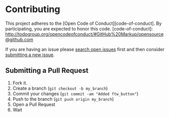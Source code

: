 # Contributing

This project adheres to the [Open Code of Conduct][code-of-conduct]. By participating, you are expected to honor this code.
[code-of-conduct]: http://todogroup.org/opencodeofconduct/#GitHub%20Markup/opensource@github.com

If you are having an issue please [search open issues](https://github.com/monkeyx/ultimapolis/issues) first and then consider [submitting a new issue](https://github.com/monkeyx/ultimapolis/issues/new).

## Submitting a Pull Request

1. Fork it.
2. Create a branch (`git checkout -b my_branch`)
3. Commit your changes (`git commit -am "Added ftw_button"`)
4. Push to the branch (`git push origin my_branch`)
5. Open a Pull Request
6. Wait